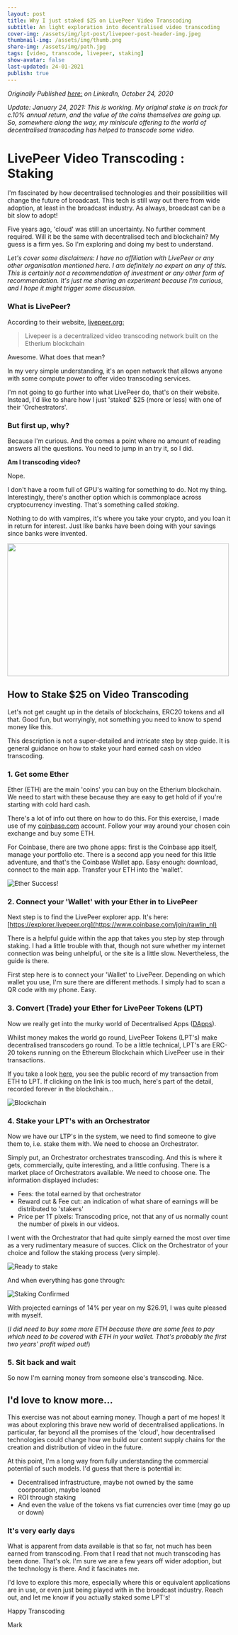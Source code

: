 ```yaml
---
layout: post
title: Why I just staked $25 on LivePeer Video Transcoding
subtitle: An light exploration into decentralised video transcoding
cover-img: /assets/img/lpt-post/livepeer-post-header-img.jpeg
thumbnail-img: /assets/img/thumb.png
share-img: /assets/img/path.jpg
tags: [video, transcode, livepeer, staking]
show-avatar: false
last-updated: 24-01-2021
publish: true
---
```


*Originally Published [here:](https://www.linkedin.com/pulse/why-i-just-staked-25-livepeer-video-transcoding-mark-rawlings-smith/) on LinkedIn, October 24, 2020*

*Update: January 24, 2021: This is working. My original stake is on track for c.10% annual return, and the value of the coins themselves are going up. So, somewhere along the way, my miniscule offering to the world of decentralised transcoding has helped to transcode some video.*

# LivePeer Video Transcoding : Staking

I'm fascinated by how decentralised technologies and their possibilities will change the future of broadcast. This tech is still way out there from wide adoption, at least in the broadcast industry. As always, broadcast can be a bit slow to adopt!

Five years ago, 'cloud' was still an uncertainty. No further comment required. Will it be the same with decentralised tech and blockchain? My guess is a firm yes. So I'm exploring and doing my best to understand.

*Let's cover some disclaimers: I have no affiliation with LivePeer or any other organisation mentioned here. I am definitely no expert on any of this. 
This is certainly not a recommendation of investment or any other form of recommendation. It's just me sharing an experiment because I'm curious, and I hope it might trigger some discussion.*

### What is LivePeer?

According to their website, [livepeer.org:](http://livepeer.org/)

> Livepeer is a decentralized video transcoding network built on the Etherium blockchain

Awesome. What does that mean?

In my very simple understanding, it's an open network that allows anyone 
with some compute power to offer video transcoding services.

I'm not going to go further into what LivePeer do, that's on their website. 
Instead, I'd like to share how I just 'staked' $25 (more or less) with 
one of their 'Orchestrators'.

### But first up, why?

Because I'm curious. And the comes a point where no amount of reading answers 
all the questions. You need to jump in an try it, so I did.

**Am I transcoding video?**

Nope.

I don't have a room full of GPU's waiting for something to do. Not my thing. Interestingly, there's another option which is commonplace across cryptocurrency investing. That's something called *staking*. 

Nothing to do with vampires, it's where you take your crypto, and you loan it in return for interest. Just like banks have been doing with your savings since banks were invented.

<img src="/assets/img/lpt-post/lpt_img_1.jpeg" width="500" height="300" alt="" class="center"/>

## How to Stake $25 on Video Transcoding

Let's not get caught up in the details of blockchains, ERC20 tokens and all that. Good fun, but worryingly, not something you need to know to spend money like this.

This description is not a super-detailed and intricate step by step guide. It is general guidance on how to stake your hard earned cash on video transcoding.

### 1. Get some Ether

Ether (ETH) are the main 'coins' you can buy on the Etherium blockchain. We need to start with these because they are easy to get hold of if you're starting with cold hard cash.

There's a lot of info out there on how to do this. For this exercise, I made use of my [coinbase.com](http://www.coinbase.com/) account. Follow your way around your chosen coin exchange and buy some ETH.

For Coinbase, there are two phone apps: first is the Coinbase app itself, manage your portfolio etc. There is a second app you need for this little adventure, and that's the Coinbase Wallet app. Easy enough: download, connect to the main app. Transfer your ETH into the 'wallet'.


<img src="/assets/img/lpt-post/lpt-img-2.png" alt="Ether Success!" class="center"/>


### 2. Connect your 'Wallet' with your Ether in to LivePeer

Next step is to find the LivePeer explorer app. It's here: [https://explorer.livepeer.org](https://www.coinbase.com/join/rawlin_nl)

There is a helpful guide within the app that takes you step by step through staking. I had a little trouble with that, though not sure whether my internet connection was being unhelpful, or the site is a little slow. Nevertheless, the guide is there.

First step here is to connect your 'Wallet' to LivePeer. Depending on which wallet you use, I'm sure 
there are different methods. I simply had to scan a QR code with my phone. Easy.

### 3. Convert (Trade) your Ether for LivePeer Tokens (LPT)

Now we really get into the murky world of Decentralised Apps ([DApps](https://www.investopedia.com/terms/d/decentralized-applications-dapps.asp)).

Whilst money makes the world go round, LivePeer Tokens (LPT's) make decentralised transcoders go round. To be a little technical, LPT's are ERC-20 tokens running on the Ethereum Blockchain which LivePeer use in their transactions.

If you take a look [here](https://etherscan.io/tx/0xb47d3431018093889bb0f5fa344f7b9fe05b9220e474ec33e47c87bfff3b13ca), you see the public record of my transaction from ETH to LPT. If clicking on the link is too much, here's part of the detail, recorded forever in the blockchain...


<img src="/assets/img/lpt-post/lpt-img-3.png" alt="Blockchain" class="center"/>


### 4. Stake your LPT's with an Orchestrator

Now we have our LTP's in the system, we need to find someone to give them to, i.e. stake them with. We need to choose an Orchestrator.

Simply put, an Orchestrator orchestrates transcoding. And this is where it gets, commercially, quite interesting, and a little confusing. There is a market place of Orchestrators available. We need to choose one. The information displayed includes:

- Fees: the total earned by that orchestrator
- Reward cut & Fee cut: an indication of what share of earnings will be distributed to 'stakers'
- Price per 1T pixels: Transcoding price, not that any of us normally count the number of pixels in our videos.

I went with the Orchestrator that had quite simply earned the most over time as a very rudimentary measure of succes. Click on the Orchestrator of your choice and follow the staking process (very simple).

<img src="/assets/img/lpt-post/lpt-img-4.jpeg" alt="Ready to stake" class="center"/>


And when everything has gone through:

<img src="/assets/img/lpt-post/lpt-img-5.png"  alt="Staking Confirmed" class="center"/>

With projected earnings of 14% per year on my $26.91, I was quite pleased with myself.

(*I did need to buy some more ETH because there are some fees to pay which need to be covered with ETH in your wallet. That's probably the first two years' profit wiped out!*)

### 5. Sit back and wait

So now I'm earning money from someone else's transcoding. Nice.

## I'd love to know more...

This exercise was not about earning money. Though a part of me hopes! It was about exploring this brave new world of decentralised applications. In particular, far beyond all the promises of the 'cloud', how decentralised technologies could change how we build our content supply chains for the creation and distribution of video in the future.

At this point, I'm a long way from fully understanding the commercial potential of such models. I'd guess that there is potential in:

- Decentralised infrastructure, maybe not owned by the same coorporation, maybe loaned
- ROI through staking
- And even the value of the tokens vs fiat currencies over time (may go up or down)

### It's very early days

What is apparent from data available is that so far, not much has been earned from transcoding. From that I read that not much transcoding has been done. That's ok. I'm sure we are a few years off wider adoption, but the technology is there. And it fascinates me.

I'd love to explore this more, especially where this or equivalent applications are in use, or even just being played with in the broadcast industry. Reach out, and let me know if you actually staked some LPT's!

Happy Transcoding

Mark

